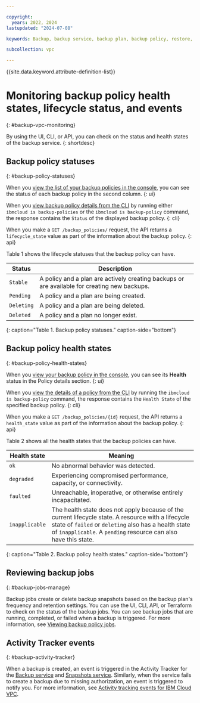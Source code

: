 ```yaml
---

copyright:
  years: 2022, 2024
lastupdated: "2024-07-08"

keywords: Backup, backup service, backup plan, backup policy, restore, restore volume, restore data

subcollection: vpc

---
```


{{site.data.keyword.attribute-definition-list}}

# Monitoring backup policy health states, lifecycle status, and events
{: #backup-vpc-monitoring}

By using the UI, CLI, or API, you can check on the status and health states of the backup service.
{: shortdesc}

## Backup policy statuses
{: #backup-policy-statuses}

When you [view the list of your backup policies in the console](/docs/vpc?topic=vpc-backup-view-policies&interface=ui#backup-view-ui), you can see the status of each backup policy in the second column.
{: ui}

When you [view backup policy details from the CLI](/docs/vpc?topic=vpc-backup-view-policies&interface=cli#backup-view-details-cli) by running either `ibmcloud is backup-policies` or the `ibmcloud is backup-policy` command, the response contains the `Status` of the displayed backup policy.
{: cli}

When you make a `GET /backup_policies/` request, the API returns a `lifecycle_state` value as part of the information about the backup policy.
{: api}

Table 1 shows the lifecycle statuses that the backup policy can have.

| Status    | Description |
|-----------|-------------|
| `Stable`  | A policy and a plan are actively creating backups or are available for creating new backups. |
| `Pending` | A policy and a plan are being created. |
| `Deleting`| A policy and a plan are being deleted. |
| `Deleted` | A policy and a plan no longer exist. |
{: caption="Table 1. Backup policy statuses." caption-side="bottom"}

## Backup policy health states
{: #backup-policy-health-states}

When you [view your backup policy in the console](/docs/vpc?topic=vpc-backup-view-policies&interface=ui#backup-view-ui), you can see its **Health** status in the Policy details section.
{: ui}

When you [view the details of a policy from the CLI](/docs/vpc?topic=vpc-backup-view-policies&interface=cli#backup-view-details-cli) by running the `ibmcloud is backup-policy` command, the response contains the `Health State` of the specified backup policy.
{: cli}

When you make a `GET /backup_policies/{id}` request, the API returns a `health_state` value as part of the information about the backup policy.
{: api}

Table 2 shows all the health states that the backup policies can have.

| Health state | Meaning |
|--------------|---------|
|`ok`          | No abnormal behavior was detected. |
|`degraded`    | Experiencing compromised performance, capacity, or connectivity. |
|`faulted`     | Unreachable, inoperative, or otherwise entirely incapacitated. |
|`inapplicable`| The health state does not apply because of the current lifecycle state. A resource with a lifecycle state of `failed` or `deleting` also has a health state of `inapplicable`. A `pending` resource can also have this state.|
{: caption="Table 2. Backup policy health states." caption-side="bottom"}

## Reviewing backup jobs
{: #backup-jobs-manage}

Backup jobs create or delete backup snapshots based on the backup plan's frequency and retention settings. You can use the UI, CLI, API, or Terraform to check on the status of the backup jobs. You can see backup jobs that are running, completed, or failed when a backup is triggered. For more information, see [Viewing backup policy jobs](/docs/vpc?topic=vpc-backup-view-policy-jobs).

## Activity Tracker events
{: #backup-activity-tracker}

When a backup is created, an event is triggered in the Activity Tracker for the [Backup service](/docs/vpc?topic=vpc-at_events&interface=ui#events-backup-service) and [Snapshots service](/docs/vpc?topic=vpc-at_events&interface=ui#events-snapshots). Similarly, when the service fails to create a backup due to missing authorization, an event is triggered to notify you. For more information, see [Activity tracking events for IBM Cloud VPC](/docs/vpc?topic=vpc-at_events).
